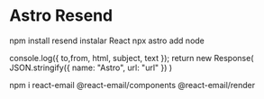 # Astro Resend

npm install resend
instalar React 
npx astro add node



  console.log({ to,from, html, subject, text });
  return new Response(
    JSON.stringify({
      name: "Astro",
      url: "url"
    })
  )



npm i react-email @react-email/components @react-email/render
